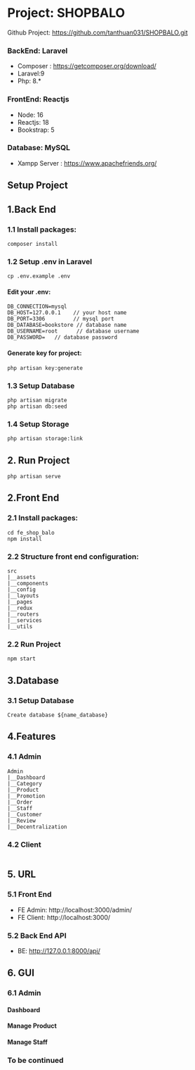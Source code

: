 ﻿# Project:  SHOPBALO

Github Project: https://github.com/tanthuan031/SHOPBALO.git
### BackEnd: Laravel
- Composer : https://getcomposer.org/download/
- Laravel:9
- Php: 8.*
### FrontEnd: Reactjs
- Node: 16
- Reactjs: 18
- Bookstrap: 5
### Database: MySQL
- Xampp Server :   https://www.apachefriends.org/

## Setup Project

## 1.Back End
### 1.1 Install packages:
````
composer install
````
### 1.2 Setup .env in Laravel
````
cp .env.example .env
````
#### Edit your .env:
````
DB_CONNECTION=mysql          
DB_HOST=127.0.0.1    // your host name        
DB_PORT=3306         // mysql port      
DB_DATABASE=bookstore // database name  
DB_USERNAME=root      // database username       
DB_PASSWORD=   // database password
````
#### Generate key for project:
````
php artisan key:generate
````
### 1.3 Setup Database
````
php artisan migrate
php artisan db:seed
````
### 1.4 Setup Storage
````
php artisan storage:link
````
## 2. Run Project
````
php artisan serve
````

## 2.Front End
### 2.1 Install packages:
````
cd fe_shop_balo
npm install
````
### 2.2 Structure front end configuration:

```
src
|__assets
|__components
|__config
|__layouts
|__pages
|__redux
|__routers
|__services
|__utils
````
### 2.2 Run Project
````
npm start
````
## 3.Database
### 3.1 Setup Database
````
Create database ${name_database}
````

## 4.Features 
### 4.1 Admin
````
Admin
|__Dashboard
|__Category
|__Product
|__Promotion
|__Order
|__Staff
|__Customer
|__Review
|__Decentralization
````
### 4.2 Client
````

````
## 5. URL
### 5.1 Front End
- FE Admin: http://localhost:3000/admin/
- FE Client: http://localhost:3000/
### 5.2 Back End API
- BE: http://127.0.0.1:8000/api/

## 6. GUI
### 6.1 Admin
#### Dashboard

#### Manage Product

#### Manage Staff


### To be continued
        
        
        
        


